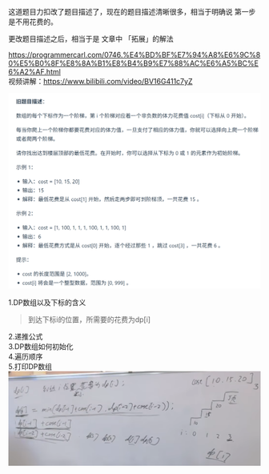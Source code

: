 这道题目力扣改了题目描述了，现在的题目描述清晰很多，相当于明确说 第一步是不用花费的。 

更改题目描述之后，相当于是 文章中 「拓展」的解法 

https://programmercarl.com/0746.%E4%BD%BF%E7%94%A8%E6%9C%80%E5%B0%8F%E8%8A%B1%E8%B4%B9%E7%88%AC%E6%A5%BC%E6%A2%AF.html   
视频讲解：https://www.bilibili.com/video/BV16G411c7yZ 

![img_4.png](img_4.png)

1.DP数组以及下标的含义  
> 到达下标i的位置，所需要的花费为dp[i]

2.递推公式  
3.DP数组如何初始化  
4.遍历顺序  
5.打印DP数组  
![img_5.png](img_5.png)

